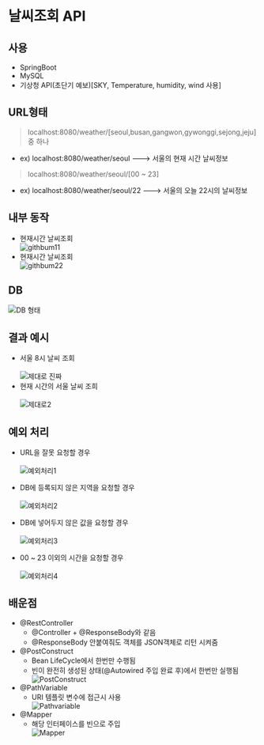 날씨조회 API
=====================
## 사용 
* SpringBoot  
* MySQL  
* 기상청 API(초단기 예보)[SKY, Temperature, humidity, wind 사용]


## URL형태
> localhost:8080/weather/[seoul,busan,gangwon,gywonggi,sejong,jeju] 중 하나  
 -  ex) localhost:8080/weather/seoul   ---> 서울의 현재 시간 날씨정보 

> localhost:8080/weather/seoul/[00 ~ 23]
 - ex) localhost:8080/weather/seoul/22   ---> 서울의 오늘 22시의 날씨정보
 
 
## 내부 동작  
* 현재시간 날씨조회  
![githbum11](https://user-images.githubusercontent.com/43934497/126458205-f473ae8a-3ebd-4b52-801b-9a57e1279dfa.png)
* 현재시간 날씨조회  
![githbum22](https://user-images.githubusercontent.com/43934497/126458521-d8370dcc-3525-4a63-9dd2-970fe8fbdd0f.png)


## DB<br/>
![DB 형태](https://user-images.githubusercontent.com/43934497/126314966-7523d8c8-70d8-44a1-a3da-1129db5ee92c.png)
## 결과 예시
* 서울 8시 날씨 조회<br/>  
![제대로 진짜](https://user-images.githubusercontent.com/43934497/126458814-5fc3281e-e776-462f-9e89-cd2044444b0a.png)
* 현재 시간의 서울 날씨 조희<br/>  
![제대로2](https://user-images.githubusercontent.com/43934497/126458636-0056d8d1-8809-4351-a67a-aa0b591cb945.png)

## 예외 처리
 * URL을 잘못 요청할 경우<br/>  
 ![예외처리1](https://user-images.githubusercontent.com/43934497/126315767-e3743ca5-4cb8-4d94-a8f1-d81206390b4b.png)
 
 * DB에 등록되지 않은 지역을 요청할 경우<br/>  
 ![예외처리2](https://user-images.githubusercontent.com/43934497/126315812-e630888b-a8a8-423e-bded-41c68a8f6d50.png)
 
 * DB에 넣어두지 않은 값을 요청할 경우<br/>   
 ![예외처리3](https://user-images.githubusercontent.com/43934497/126315844-b0fa0174-fc05-48c6-a5fb-ffd05a274d34.png)
 
* 00 ~ 23 이외의 시간을 요청할 경우<br/>  
![예외처리4](https://user-images.githubusercontent.com/43934497/126315876-5bcfef11-a38d-49f8-afb1-9f033193a69c.png)

## 배운점
* @RestController  
    + @Controller + @ResponseBody와 같음
    + @ResponseBody 안붙여줘도 객체를 JSON객체로 리턴 시켜줌</br>
* @PostConstruct
    + Bean LifeCycle에서 한번만 수행됨
    + 빈이 완전히 생성된 상태(@Autowired 주입 완료 후)에서 한번만 실행됨</br>
    ![PostConstruct](https://user-images.githubusercontent.com/43934497/126335684-5af432c2-b800-42e2-881f-b16d9435dfee.png)
* @PathVariable
    + URI 템플릿 변수에 접근시 사용</br>
    ![Pathvariable](https://user-images.githubusercontent.com/43934497/126335565-b1b98591-852d-426a-abed-6071b684bbea.png)  
* @Mapper
    + 해당 인터페이스를 빈으로 주입</br>
    ![Mapper](https://user-images.githubusercontent.com/43934497/126335915-df376fb1-d604-4471-86a2-9cdbb94f1589.png)
    
